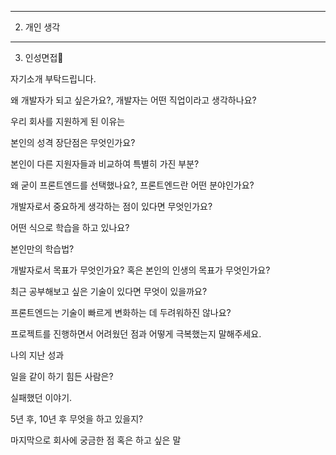 
-------------------------------
2. 개인 생각

--------------------------------

3. 인성면접🤔

자기소개 부탁드립니다.

왜 개발자가 되고 싶은가요?, 개발자는 어떤 직업이라고 생각하나요?

우리 회사를 지원하게 된 이유는

본인의 성격 장단점은 무엇인가요?

본인이 다른 지원자들과 비교하여 특별히 가진 부분?

왜 굳이 프론트엔드를 선택했나요?, 프론트엔드란 어떤 분야인가요?

개발자로서 중요하게 생각하는 점이 있다면 무엇인가요?

어떤 식으로 학습을 하고 있나요?

본인만의 학습법?

개발자로서 목표가 무엇인가요? 혹은 본인의 인생의 목표가 무엇인가요?

최근 공부해보고 싶은 기술이 있다면 무엇이 있을까요?

프론트엔드는 기술이 빠르게 변화하는 데 두려워하진 않나요?

프로젝트를 진행하면서 어려웠던 점과 어떻게 극복했는지 말해주세요.

나의 지난 성과

일을 같이 하기 힘든 사람은?

실패했던 이야기.

5년 후, 10년 후 무엇을 하고 있을지?

마지막으로 회사에 궁금한 점 혹은 하고 싶은 말
